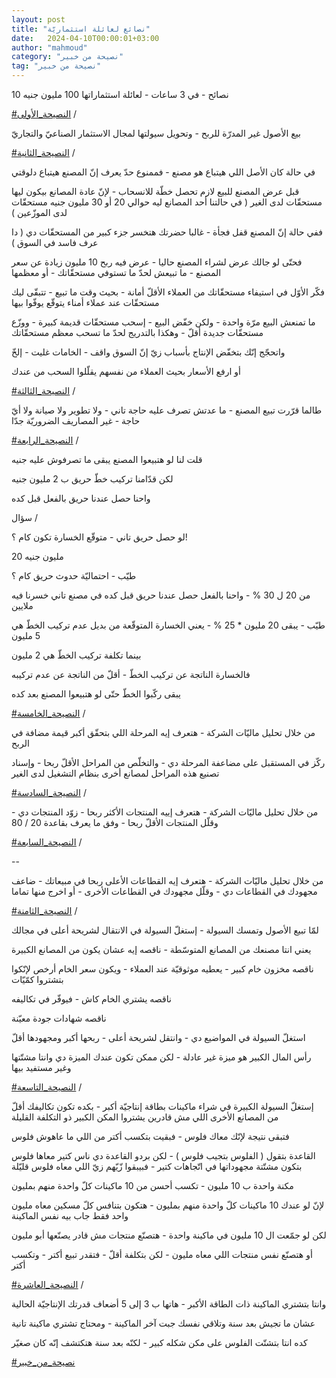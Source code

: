 ```yaml
---
layout: post
title: "نصائع لعائلة استثماريّة"
date:   2024-04-10T00:00:01+03:00
author: "mahmoud"
category: "نصيحة من خبير"
tag: "نصيحة من خبير"
---
```



10 نصائح - في 3 ساعات - لعائلة استثماراتها 100 مليون
جنيه




[<u>\#النصيحة\_الأولى</u>](https://www.facebook.com/hashtag/%D8%A7%D9%84%D9%86%D8%B5%D9%8A%D8%AD%D8%A9_%D8%A7%D9%84%D8%A3%D9%88%D9%84%D9%89?__eep__=6&__cft__%5b0%5d=AZXkCeWfpriY4gMpgQ816nzsa2yyF1-8uS7aeMnSYXAor3WcODyxOs3nj8iV0TbhH5FnhZP5t3zgOqM3oE8YpKhLzObzGZtsQxItFRBELvqnpp4iWKLYtcsAooKd1vOGJ8MlgGjlqBQQiAiKgNYpGc1Jm9s4IgWaLHJvprk-W_zokmaWFzspA08gOtjSc2FP0KE&__tn__=*NK-R)
/




بيع الأصول غير المدرّة للربح - وتحويل سيولتها لمجال
الاستثمار الصناعيّ والتجاريّ




[<u>\#النصيحة\_الثانية</u>](https://www.facebook.com/hashtag/%D8%A7%D9%84%D9%86%D8%B5%D9%8A%D8%AD%D8%A9_%D8%A7%D9%84%D8%AB%D8%A7%D9%86%D9%8A%D8%A9?__eep__=6&__cft__%5b0%5d=AZXkCeWfpriY4gMpgQ816nzsa2yyF1-8uS7aeMnSYXAor3WcODyxOs3nj8iV0TbhH5FnhZP5t3zgOqM3oE8YpKhLzObzGZtsQxItFRBELvqnpp4iWKLYtcsAooKd1vOGJ8MlgGjlqBQQiAiKgNYpGc1Jm9s4IgWaLHJvprk-W_zokmaWFzspA08gOtjSc2FP0KE&__tn__=*NK-R)
/




في حالة كان الأصل اللي هيتباع هو مصنع - فممنوع حدّ يعرف
إنّ المصنع هيتباع دلوقتي




قبل عرض المصنع للبيع لازم تحصل خطّة للانسحاب - لإنّ عادة
المصانع بيكون ليها مستحقّات لدى الغير ( في حالتنا أحد المصانع ليه حوالي
20 أو 30 مليون جنيه مستحقّات لدى الموزّعين )

ففي حالة إنّ المصنع قفل فجأة - غالبا حضرتك هتخسر جزء كبير
من المستحقّات دي ( دا عرف فاسد في السوق )




فحتّى لو جالك عرض لشراء المصنع حاليا - عرض فيه ربح 10
مليون زيادة عن سعر المصنع - ما تبيعش لحدّ ما تستوفي مستحقّاتك - أو
معظمها




فكّر الأوّل في استيفاء مستحقّاتك من العملاء الأقلّ أمانة -
بحيث وقت ما تبيع - تتبقّى ليك مستحقّات عند عملاء أمناء يتوقّع يوفّوا
بيها




ما تمنعش البيع مرّة واحدة - ولكن خفّض البيع - إسحب مستحقّات
قديمة كبيرة - ووزّع مستحقّات جديدة أقلّ - وهكذا بالتدريج لحدّ ما تسحب معظم
مستحقّاتك




واتحجّج إنّك بتخفّض الإنتاج بأسباب زيّ إنّ السوق واقف -
الخامات غليت - إلخّ

أو ارفع الأسعار بحيث العملاء من نفسهم يقلّلوا السحب من
عندك




[<u>\#النصيحة\_الثالثة</u>](https://www.facebook.com/hashtag/%D8%A7%D9%84%D9%86%D8%B5%D9%8A%D8%AD%D8%A9_%D8%A7%D9%84%D8%AB%D8%A7%D9%84%D8%AB%D8%A9?__eep__=6&__cft__%5b0%5d=AZXkCeWfpriY4gMpgQ816nzsa2yyF1-8uS7aeMnSYXAor3WcODyxOs3nj8iV0TbhH5FnhZP5t3zgOqM3oE8YpKhLzObzGZtsQxItFRBELvqnpp4iWKLYtcsAooKd1vOGJ8MlgGjlqBQQiAiKgNYpGc1Jm9s4IgWaLHJvprk-W_zokmaWFzspA08gOtjSc2FP0KE&__tn__=*NK-R)
/




طالما قرّرت تبيع المصنع - ما عدتش تصرف عليه حاجة تاني -
ولا تطوير ولا صيانة ولا أيّ حاجة - غير المصاريف الضروريّة جدّا




[<u>\#النصيحة\_الرابعة</u>](https://www.facebook.com/hashtag/%D8%A7%D9%84%D9%86%D8%B5%D9%8A%D8%AD%D8%A9_%D8%A7%D9%84%D8%B1%D8%A7%D8%A8%D8%B9%D8%A9?__eep__=6&__cft__%5b0%5d=AZXkCeWfpriY4gMpgQ816nzsa2yyF1-8uS7aeMnSYXAor3WcODyxOs3nj8iV0TbhH5FnhZP5t3zgOqM3oE8YpKhLzObzGZtsQxItFRBELvqnpp4iWKLYtcsAooKd1vOGJ8MlgGjlqBQQiAiKgNYpGc1Jm9s4IgWaLHJvprk-W_zokmaWFzspA08gOtjSc2FP0KE&__tn__=*NK-R)
/




قلت لنا لو هتبيعوا المصنع يبقى ما تصرفوش عليه
جنيه

لكن قدّامنا تركيب خطّ حريق ب 2 مليون جنيه

واحنا حصل عندنا حريق بالفعل قبل كده




سؤال /

لو حصل حريق تاني - متوقّع الخسارة تكون كام ؟!

20 مليون جنيه




طيّب - احتماليّة حدوث حريق كام ؟

من 20 ل 30 % - واحنا بالفعل حصل عندنا حريق قبل كده في
مصنع تاني خسرنا فيه ملايين




طيّب - يبقى 20 مليون \* 25 % - يعني الخسارة المتوقّعة من
بديل عدم تركيب الخطّ هي 5 مليون




بينما تكلفة تركيب الخطّ هي 2 مليون




فالخسارة الناتجة عن تركيب الخطّ - أقلّ من الناتجة عن عدم
تركيبه

يبقى ركّبوا الخطّ حتّى لو هتبيعوا المصنع بعد كده




[<u>\#النصيحة\_الخامسة</u>](https://www.facebook.com/hashtag/%D8%A7%D9%84%D9%86%D8%B5%D9%8A%D8%AD%D8%A9_%D8%A7%D9%84%D8%AE%D8%A7%D9%85%D8%B3%D8%A9?__eep__=6&__cft__%5b0%5d=AZXkCeWfpriY4gMpgQ816nzsa2yyF1-8uS7aeMnSYXAor3WcODyxOs3nj8iV0TbhH5FnhZP5t3zgOqM3oE8YpKhLzObzGZtsQxItFRBELvqnpp4iWKLYtcsAooKd1vOGJ8MlgGjlqBQQiAiKgNYpGc1Jm9s4IgWaLHJvprk-W_zokmaWFzspA08gOtjSc2FP0KE&__tn__=*NK-R)
/




من خلال تحليل ماليّات الشركة - هتعرف إيه المرحلة اللي
بتحقّق أكبر قيمة مضافة في الربح

ركّز في المستقبل على مضاعفة المرحلة دي - والتخلّص من
المراحل الأقلّ ربحا - وإسناد تصنيع هذه المراحل لمصانع أخرى بنظام التشغيل
لدى الغير




[<u>\#النصيحة\_السادسة</u>](https://www.facebook.com/hashtag/%D8%A7%D9%84%D9%86%D8%B5%D9%8A%D8%AD%D8%A9_%D8%A7%D9%84%D8%B3%D8%A7%D8%AF%D8%B3%D8%A9?__eep__=6&__cft__%5b0%5d=AZXkCeWfpriY4gMpgQ816nzsa2yyF1-8uS7aeMnSYXAor3WcODyxOs3nj8iV0TbhH5FnhZP5t3zgOqM3oE8YpKhLzObzGZtsQxItFRBELvqnpp4iWKLYtcsAooKd1vOGJ8MlgGjlqBQQiAiKgNYpGc1Jm9s4IgWaLHJvprk-W_zokmaWFzspA08gOtjSc2FP0KE&__tn__=*NK-R)
/




من خلال تحليل ماليّات الشركة - هتعرف إييه المنتجات الأكثر
ربحا - زوّد المنتجات دي - وقلّل المنتجات الأقلّ ربحا - وفق ما يعرف بقاعدة
20 / 80




[<u>\#النصيحة\_السابعة</u>](https://www.facebook.com/hashtag/%D8%A7%D9%84%D9%86%D8%B5%D9%8A%D8%AD%D8%A9_%D8%A7%D9%84%D8%B3%D8%A7%D8%A8%D8%B9%D8%A9?__eep__=6&__cft__%5b0%5d=AZXkCeWfpriY4gMpgQ816nzsa2yyF1-8uS7aeMnSYXAor3WcODyxOs3nj8iV0TbhH5FnhZP5t3zgOqM3oE8YpKhLzObzGZtsQxItFRBELvqnpp4iWKLYtcsAooKd1vOGJ8MlgGjlqBQQiAiKgNYpGc1Jm9s4IgWaLHJvprk-W_zokmaWFzspA08gOtjSc2FP0KE&__tn__=*NK-R)
/

--

من خلال تحليل ماليّات الشركة - هتعرف إيه القطاعات الأعلى
ربحا في مبيعاتك - ضاعف مجهودك في القطاعات دي - وقلّل مجهودك في القطاعات
الأخرى - أو اخرج منها تماما




[<u>\#النصيحة\_الثامنة</u>](https://www.facebook.com/hashtag/%D8%A7%D9%84%D9%86%D8%B5%D9%8A%D8%AD%D8%A9_%D8%A7%D9%84%D8%AB%D8%A7%D9%85%D9%86%D8%A9?__eep__=6&__cft__%5b0%5d=AZXkCeWfpriY4gMpgQ816nzsa2yyF1-8uS7aeMnSYXAor3WcODyxOs3nj8iV0TbhH5FnhZP5t3zgOqM3oE8YpKhLzObzGZtsQxItFRBELvqnpp4iWKLYtcsAooKd1vOGJ8MlgGjlqBQQiAiKgNYpGc1Jm9s4IgWaLHJvprk-W_zokmaWFzspA08gOtjSc2FP0KE&__tn__=*NK-R)
/




لمّا تبيع الأصول وتمسك السيولة - إستغلّ السيولة في
الانتقال لشريحة أعلى في مجالك




يعني انتا مصنعك من المصانع المتوسّطة - ناقصه إيه عشان
يكون من المصانع الكبيرة

ناقصه مخزون خام كبير - يعطيه موثوقيّة عند العملاء - ويكون
سعر الخام أرخص لإنّكوا بتشتروا كمّيّات

ناقصه يشتري الخام كاش - فيوفّر في تكاليفه

ناقصه شهادات جودة معيّنة




استغلّ السيولة في المواضيع دي - وانتقل لشريحة أعلى -
ربحها أكبر ومجهودها أقلّ




رأس المال الكبير هو ميزة غير عادلة - لكن ممكن تكون عندك
الميزة دي وانتا مشتّتها وغير مستفيد بيها




[<u>\#النصيحة\_التاسعة</u>](https://www.facebook.com/hashtag/%D8%A7%D9%84%D9%86%D8%B5%D9%8A%D8%AD%D8%A9_%D8%A7%D9%84%D8%AA%D8%A7%D8%B3%D8%B9%D8%A9?__eep__=6&__cft__%5b0%5d=AZXkCeWfpriY4gMpgQ816nzsa2yyF1-8uS7aeMnSYXAor3WcODyxOs3nj8iV0TbhH5FnhZP5t3zgOqM3oE8YpKhLzObzGZtsQxItFRBELvqnpp4iWKLYtcsAooKd1vOGJ8MlgGjlqBQQiAiKgNYpGc1Jm9s4IgWaLHJvprk-W_zokmaWFzspA08gOtjSc2FP0KE&__tn__=*NK-R)
/




إستغلّ السيولة الكبيرة في شراء ماكينات بطاقة إنتاجيّة
أكبر - بكده تكون تكاليفك أقلّ من المصانع الأخرى اللي مش قادرين يشتروا
المكن الكبير ذو التكلفة القليلة




فتبقى نتيجة لإنّك معاك فلوس - فبقيت بتكسب أكتر من اللي ما
عاهوش فلوس




القاعدة بتقول ( الفلوس بتجيب فلوس ) - لكن بردو القاعدة
دي ناس كتير معاها فلوس بتكون مشتّتة مجهوداتها في اتّجاهات كتير - فبيبقوا
زّيّهم زيّ اللي معاه فلوس قليّلة




مكنة واحدة ب 10 مليون - تكسب أحسن من 10 ماكينات كلّ واحدة
منهم بمليون

لإنّ لو عندك 10 ماكينات كلّ واحدة منهم بمليون - هتكون
بتنافس كلّ مسكين معاه مليون واحد فقط جاب بيه نفس الماكينة




لكن لو جمّعت ال 10 مليون في ماكينة واحدة - هتصنّع منتجات
مش قادر يصنّعها أبو مليون

أو هتصنّع نفس منتجات اللي معاه مليون - لكن بتكلفة أقلّ -
فتقدر تبيع أكتر - وتكسب أكتر




[<u>\#النصيحة\_العاشرة</u>](https://www.facebook.com/hashtag/%D8%A7%D9%84%D9%86%D8%B5%D9%8A%D8%AD%D8%A9_%D8%A7%D9%84%D8%B9%D8%A7%D8%B4%D8%B1%D8%A9?__eep__=6&__cft__%5b0%5d=AZXkCeWfpriY4gMpgQ816nzsa2yyF1-8uS7aeMnSYXAor3WcODyxOs3nj8iV0TbhH5FnhZP5t3zgOqM3oE8YpKhLzObzGZtsQxItFRBELvqnpp4iWKLYtcsAooKd1vOGJ8MlgGjlqBQQiAiKgNYpGc1Jm9s4IgWaLHJvprk-W_zokmaWFzspA08gOtjSc2FP0KE&__tn__=*NK-R)
/




وانتا بتشتري الماكينة ذات الطاقة الأكبر - هاتها ب 3 إلى
5 أضعاف قدرتك الإنتاجيّة الحالية

عشان ما تجيش بعد سنة وتلاقي نفسك جبت آخر الماكينة -
ومحتاج تشتري ماكينة تانية

كده انتا بتشتّت الفلوس على مكن شكله كبير - لكنّه بعد سنة
هتكتشف إنّه كان صغيّر




[<u>\#نصيحة\_من\_خبير</u>](https://www.facebook.com/hashtag/%D9%86%D8%B5%D9%8A%D8%AD%D8%A9_%D9%85%D9%86_%D8%AE%D8%A8%D9%8A%D8%B1?__eep__=6&__cft__%5b0%5d=AZXkCeWfpriY4gMpgQ816nzsa2yyF1-8uS7aeMnSYXAor3WcODyxOs3nj8iV0TbhH5FnhZP5t3zgOqM3oE8YpKhLzObzGZtsQxItFRBELvqnpp4iWKLYtcsAooKd1vOGJ8MlgGjlqBQQiAiKgNYpGc1Jm9s4IgWaLHJvprk-W_zokmaWFzspA08gOtjSc2FP0KE&__tn__=*NK-R)
